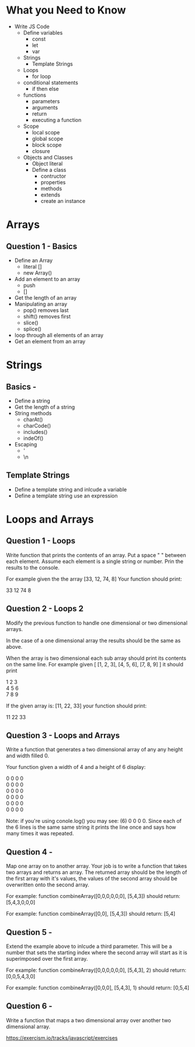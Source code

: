 # What you Need to Know 

- Write JS Code
	- Define variables
		- const 
		- let
		- var 
	- Strings
		- Template Strings
	- Loops 
		- for loop
	- conditional statements
		- if then else 
	- functions 
		- parameters 
		- arguments 
		- return 
		- executing a function
	- Scope
		- local scope 
		- global scope 
		- block scope
		- closure 
	- Objects and Classes 
		- Object literal
		- Define a class 
			- contructor 
			- properties 
			- methods 
			- extends 
			- create an instance

# Arrays

## Question 1 - Basics

- Define an Array
	- literal []
	- new Array()
- Add an element to an array
	- push
	- []
- Get the length of an array
- Manipulating an array 
	- pop() removes last
	- shift() removes first 
	- slice()
	- splice()
- loop through all elements of an array
- Get an element from an array

# Strings 

## Basics - 

- Define a string
- Get the length of a string
- String methods 
	- charAt()
	- charCode()
	- includes()
	- indeOf()
- Escaping
	- \'
	- \n

## Template Strings

- Define a template string and inlcude a variable
- Define a template string use an expression

# Loops and Arrays 

## Question 1 - Loops 

Write function that prints the contents of an array. Put a space " " between each element. Assume each element is a single string or number. Prin the results to the console.

For example given the the array [33, 12, 74, 8] Your function should print: 

33 12 74 8

## Question 2 - Loops 2

Modify the previous function to handle one dimensional or two dimensional arrays. 

In the case of a one dimensional array the results should be the same as above. 

When the array is two dimensional each sub array should print its contents on the same line. For example given 
[ [1, 2, 3], [4, 5, 6], [7, 8, 9] ] it should print 

1 2 3<br>
4 5 6<br>
7 8 9<br>

If the given array is: [11, 22, 33] your function should print: 

11 22 33 

## Question 3 - Loops and Arrays 

Write a function that generates a two dimensional array of any any height and width filled 0. 

Your function given a width of 4 and a height of 6 display: 

0 0 0 0<br>
0 0 0 0<br>
0 0 0 0<br>
0 0 0 0<br>
0 0 0 0<br>
0 0 0 0<br>

Note: if you're using conole.log() you may see: (6) 0 0 0 0. Since each of the 6 lines is the same same string it prints the line once and says how many times it was repeated. 

## Question 4 - 

Map one array on to another array. Your job is to write a function that takes two arrays and returns an array. The returned array should be the length of the first array with it's values, the values of the second array should be overwritten onto the second array. 

For example: function combineArray([0,0,0,0,0,0], [5,4,3]) should return: [5,4,3,0,0,0]

For example: function combineArray([0,0], [5,4,3]) should return: [5,4]

## Question 5 - 

Extend the example above to inlcude a third parameter. This will be a number that sets the starting index where the second array will start as it is superimposed over the first array. 

For example: function combineArray([0,0,0,0,0,0], [5,4,3], 2) should return: [0,0,5,4,3,0]

For example: function combineArray([0,0,0], [5,4,3], 1) should return: [0,5,4]

## Question 6 - 

Write a function that maps a two dimensional array over another two dimensional array. 

https://exercism.io/tracks/javascript/exercises




